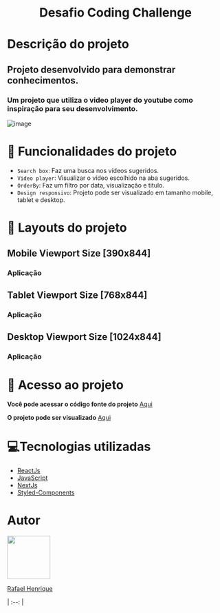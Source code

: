 <h1 align="center"> Desafio Coding Challenge </h1>

# Descrição do projeto
## Projeto desenvolvido para demonstrar conhecimentos.
### Um projeto que utiliza o video player do youtube como inspiração para seu desenvolvimento.
![image](https://user-images.githubusercontent.com/42783697/209961519-e3af5f3e-ba87-4a99-9f07-6da86798f18a.png)
# :hammer: Funcionalidades do projeto
- `Search box`:  Faz uma busca nos vídeos sugeridos.
- `Video player`: Visualizar o vídeo escolhido na aba sugeridos.
- `OrderBy`: Faz um filtro por data, visualização e titulo.
- `Design responsivo`: Projeto pode ser visualizado em tamanho mobile, tablet e desktop.
# :wrench: Layouts do projeto
 <h2> Mobile Viewport Size [390x844] </h2>
 <h3> Aplicação </h3>

 <h2> Tablet Viewport Size [768x844] </h2>
 <h3> Aplicação </h3>

 <h2> Desktop Viewport Size [1024x844] </h2>
 <h3> Aplicação </h3>

# 📁 Acesso ao projeto
__Você pode acessar o código fonte do projeto__ [Aqui](https://github.com/rhpessoa/Desafio_Coding_Challenge_2022) 

__O projeto pode ser visualizado__ [Aqui](https://desafio-coding-challenge-2022.vercel.app/)
# :computer:Tecnologias utilizadas
* [ReactJs](https://reactjs.org/)
* [JavaScript](https://developer.mozilla.org/en-US/docs/Web/JavaScript)
* [NextJs](https://nextjs.org/docs/getting-started)
* [Styled-Components](https://styled-components.com/docs)
# Autor
[<img src="https://github.com/rhpessoa.png" width=100 height=100><p>Rafael Henrique</p>](https://github.com/rhpessoa)
| :--: |

